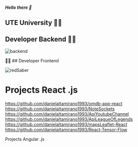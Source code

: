 <h5 >  Hello there  👋 </h5>

## UTE University 👨‍🎓

## Developer Backend 👨‍💻

![backend](https://user-images.githubusercontent.com/64813513/167021686-b09b7051-45ef-4d2a-9863-db926ed3cf03.gif)

👨‍💻 ## Developer Frontend

![redSaber](https://user-images.githubusercontent.com/64813513/166987258-b4c6acc4-9944-490b-887b-79cca971513c.gif)

# Projects React .js

https://github.com/danielaltamirano1993/omdb-app-react
https://github.com/danielaltamirano1993/NoteSockets
https://github.com/danielaltamirano1993/ApiYoutubeChannel
https://github.com/danielaltamirano1993/ApiLeagueOfLegends
https://github.com/danielaltamirano1993/mapsLeaflet-React
https://github.com/danielaltamirano1993/React-Tensor-Flow

Projects Angular .js

<!--
**danielaltamirano1993/danielaltamirano1993** is a ✨ _special_ ✨ repository because its `README.md` (this file) appears on your GitHub profile.

Here are some ideas to get you started:

- 🔭 I’m currently working on ...
- 🌱 I’m currently learning ...
- 👯 I’m looking to collaborate on ...
- 🤔 I’m looking for help with ...
- 💬 Ask me about ...
- 📫 How to reach me: ...
- 😄 Pronouns: ...
- ⚡ Fun fact: ...
-->
